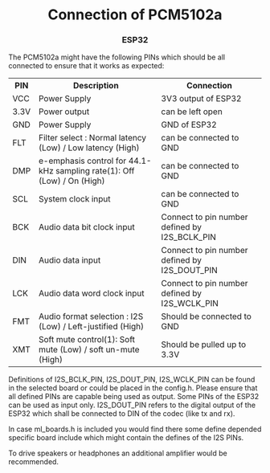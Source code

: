 <h1 align="center">Connection of PCM5102a</h1>
<h3 align="center">ESP32</h3>  

The PCM5102a might have the following PINs which should be all connected to ensure that it works as expected:
<table>
<tr><th>PIN</th><th>Description</th><th>Connection</th></tr>
<tr><td>VCC</td><td>Power Supply</td><td>3V3 output of ESP32</td></tr>
<tr><td>3.3V</td><td>Power output</td><td>can be left open</td></tr>
<tr><td>GND</td><td>Power Supply</td><td>GND of ESP32</td></tr>
<tr><td>FLT</td><td>Filter select : Normal latency (Low) / Low latency (High)</td><td>can be connected to GND</td></tr>
<tr><td>DMP</td><td>e-emphasis control for 44.1-kHz sampling rate(1): Off (Low) / On (High)</td><td>can be connected to GND</td></tr>
<tr><td>SCL</td><td>System clock input</td><td>can be connected to GND</td></tr>
<tr><td>BCK</td><td>Audio data bit clock input</td><td>Connect to pin number defined by I2S_BCLK_PIN</td></tr>
<tr><td>DIN</td><td>Audio data input</td><td>Connect to pin number defined by I2S_DOUT_PIN</td></tr>
<tr><td>LCK</td><td>Audio data word clock input</td><td>Connect to pin number defined by I2S_WCLK_PIN</td></tr>
<tr><td>FMT</td><td>Audio format selection : I2S (Low) / Left-justified (High)</td><td>Should be connected to GND</td></tr>
<tr><td>XMT</td><td>Soft mute control(1): Soft mute (Low) / soft un-mute (High)</td><td>Should be pulled up to 3.3V</td></tr>
</table>

Definitions of I2S_BCLK_PIN, I2S_DOUT_PIN, I2S_WCLK_PIN can be found in the selected board or could be placed in the config.h.
Please ensure that all defined PINs are capable being used as output. Some PINs of the ESP32 can be used as input only.
I2S_DOUT_PIN refers to the digital output of the ESP32 which shall be connected to DIN of the codec (like tx and rx).

In case ml_boards.h is included you would find there some define depended specific board include which might contain the defines of the I2S PINs.

To drive speakers or headphones an additional amplifier would be recommended.
